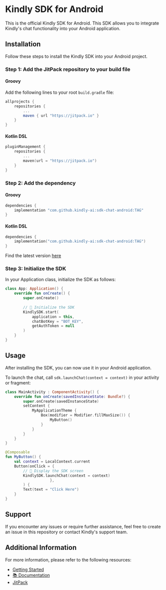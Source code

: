# Kindly SDK for Android

This is the official Kindly SDK for Android. This SDK allows you to integrate Kindly's chat functionality into your Android application.

## Installation

Follow these steps to install the Kindly SDK into your Android project.

### Step 1: Add the JitPack repository to your build file

#### Groovy

Add the following lines to your root `build.gradle` file:

```groovy
allprojects {
    repositories {
        ...
        maven { url "https://jitpack.io" }
    }
}
```

#### Kotlin DSL

```kotlin
pluginManagement {
    repositories {
        ...
        maven(url = "https://jitpack.io")
    }
}
```

### Step 2: Add the dependency

#### Groovy

```groovy
dependencies {
	implementation "com.github.kindly-ai:sdk-chat-android:TAG"
}
```

#### Kotlin DSL

```kotlin
dependencies {
	implementation("com.github.kindly-ai:sdk-chat-android:TAG")
}
```

Find the latest version [here](https://jitpack.io/#kindly-ai/sdk-chat-android)

### Step 3: Initialize the SDK

In your Application class, initialize the SDK as follows:

```kotlin
class App: Application() {
    override fun onCreate() {
        super.onCreate()
				
      	// 🌿 Initialize the SDK
        KindlySDK.start(
            application = this,
            chatBotKey = "BOT_KEY",
            getAuthToken = null
        )
    }
}
```

## Usage

After installing the SDK, you can now use it in your Android application. 

To launch the chat, call `sdk.launchChat(context = context)` in your activity or fragment:

```kotlin
class MainActivity : ComponentActivity() {
    override fun onCreate(savedInstanceState: Bundle?) {
        super.onCreate(savedInstanceState)
        setContent {
            MyApplicationTheme {
                Box(modifier = Modifier.fillMaxSize()) {
                    MyButton()
                }
            }
        }
    }
}

@Composable
fun MyButton() {
    val context = LocalContext.current
    Button(onClick = {
      	// 🌿 Display the SDK screen
        KindlySDK.launchChat(context = context)
                    },
        ) {
        Text(text = "Click Here")
    }
}
```

## Support

If you encounter any issues or require further assistance, feel free to create an issue in this repository or contact Kindly's support team.

## Additional Information

For more information, please refer to the following resources:

- [Getting Started](https://github.com/kindly-ai/sdk-chat-android/wiki)
- [📚 Documentation](https://kindly-ai.github.io/sdk-chat-android/)
- [JitPack](https://jitpack.io/#kindly-ai/sdk-chat-android)